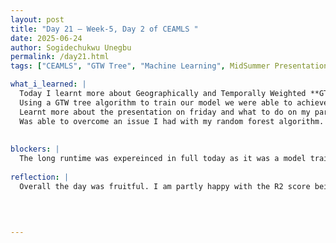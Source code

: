 ```yaml
---
layout: post
title: "Day 21 – Week-5, Day 2 of CEAMLS "
date: 2025-06-24
author: Sogidechukwu Unegbu
permalink: /day21.html
tags: ["CEAMLS", "GTW Tree", "Machine Learning", MidSummer Presentation]

what_i_learned: |  
  Today I learnt more about Geographically and Temporally Weighted **GTW** Tree algorithms. These algorthms are extensions of Geographically Weighted Regression **GWR** that incorporate both spatial and temporal dimensions in the weighting scheme. 
  Using a GTW tree algorithm to train our model we were able to achieve an R2 score that was reater than 0.9
  Learnt more about the presentation on friday and what to do on my part.
  Was able to overcome an issue I had with my random forest algorithm. Being that I used the wrong values for X and Y which lead to the low performance I was experiencing before. I was greatful for the debugging practice of reading code line by line as this simple mistacke would have been further unnoticed if I did not read each line of code.
  
  
blockers: |
  The long runtime was expereinced in full today as it was a model training day.
  
reflection: |
  Overall the day was fruitful. I am partly happy with the R2 score being high, but I know I would have to look deeper into the algorithm as it was an algorithm that I saw in a paper and used, while i understand the reason for the high score I still no little about it in my opinion. but generally the day was a good day due to the score and seeing my check on GAD.
  

  
   
---
```

